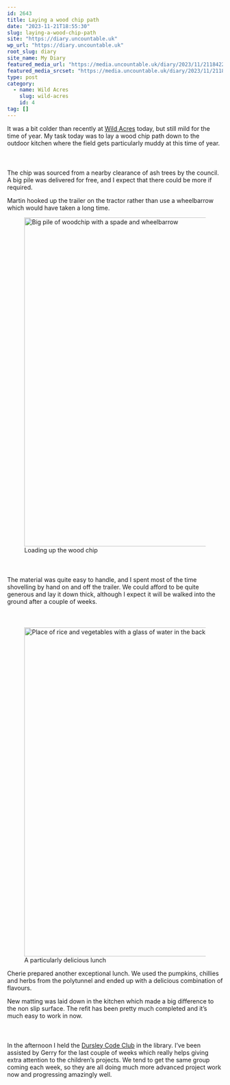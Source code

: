 ```yaml
---
id: 2643
title: Laying a wood chip path
date: "2023-11-21T18:55:30"
slug: laying-a-wood-chip-path
site: "https://diary.uncountable.uk"
wp_url: "https://diary.uncountable.uk"
root_slug: diary
site_name: My Diary
featured_media_url: "https://media.uncountable.uk/diary/2023/11/21184228/IMG20231121111421.webp"
featured_media_srcset: "https://media.uncountable.uk/diary/2023/11/21184228/IMG20231121111421-300x153.webp 300w, https://media.uncountable.uk/diary/2023/11/21184228/IMG20231121111421-1024x522.webp 1024w, https://media.uncountable.uk/diary/2023/11/21184228/IMG20231121111421-150x150.webp 150w, https://media.uncountable.uk/diary/2023/11/21184228/IMG20231121111421-640x326.webp 640w, https://media.uncountable.uk/diary/2023/11/21184228/IMG20231121111421.webp 2000w"
type: post
category:
  - name: Wild Acres
    slug: wild-acres
    id: 4
tag: []
---
```



<p>It was a bit colder than recently at <a href="https://wildacres.org.uk/">Wild Acres</a> today, but still mild for the time of year.  My task today was to lay a wood chip path down to the outdoor kitchen where the field gets particularly muddy at this time of year.</p>


<style>.kb-row-layout-id2643_2b60f4-29 > .kt-row-column-wrap{align-content:start;}:where(.kb-row-layout-id2643_2b60f4-29 > .kt-row-column-wrap) > .wp-block-kadence-column{justify-content:start;}.kb-row-layout-id2643_2b60f4-29 > .kt-row-column-wrap{column-gap:var(--global-kb-gap-md, 2rem);row-gap:var(--global-kb-gap-md, 2rem);padding-top:var(--global-kb-spacing-sm, 1.5rem);padding-bottom:var(--global-kb-spacing-sm, 1.5rem);grid-template-columns:repeat(2, minmax(0, 1fr));}.kb-row-layout-id2643_2b60f4-29 > .kt-row-layout-overlay{opacity:0.30;}@media all and (max-width: 1024px){.kb-row-layout-id2643_2b60f4-29 > .kt-row-column-wrap{grid-template-columns:repeat(2, minmax(0, 1fr));}}@media all and (max-width: 767px){.kb-row-layout-id2643_2b60f4-29 > .kt-row-column-wrap{grid-template-columns:minmax(0, 1fr);}.kb-row-layout-id2643_2b60f4-29 > .kt-row-column-wrap > .wp-block-kadence-column:nth-of-type(1){order:2;}.kb-row-layout-id2643_2b60f4-29 > .kt-row-column-wrap > .wp-block-kadence-column:nth-of-type(2){order:1;}.kb-row-layout-id2643_2b60f4-29 > .kt-row-column-wrap > .wp-block-kadence-column:nth-of-type(3){order:12;}.kb-row-layout-id2643_2b60f4-29 > .kt-row-column-wrap > .wp-block-kadence-column:nth-of-type(4){order:11;}.kb-row-layout-id2643_2b60f4-29 > .kt-row-column-wrap > .wp-block-kadence-column:nth-of-type(5){order:22;}.kb-row-layout-id2643_2b60f4-29 > .kt-row-column-wrap > .wp-block-kadence-column:nth-of-type(6){order:21;}.kb-row-layout-id2643_2b60f4-29 > .kt-row-column-wrap > .wp-block-kadence-column:nth-of-type(7){order:32;}.kb-row-layout-id2643_2b60f4-29 > .kt-row-column-wrap > .wp-block-kadence-column:nth-of-type(8){order:31;}}</style><div class="kb-row-layout-wrap kb-row-layout-id2643_2b60f4-29 alignnone wp-block-kadence-rowlayout"><div class="kt-row-column-wrap kt-has-2-columns kt-row-layout-equal kt-tab-layout-inherit kt-mobile-layout-row kt-row-valign-top">
<style>.kadence-column2643_d2e195-6b > .kt-inside-inner-col,.kadence-column2643_d2e195-6b > .kt-inside-inner-col:before{border-top-left-radius:0px;border-top-right-radius:0px;border-bottom-right-radius:0px;border-bottom-left-radius:0px;}.kadence-column2643_d2e195-6b > .kt-inside-inner-col{column-gap:var(--global-kb-gap-sm, 1rem);}.kadence-column2643_d2e195-6b > .kt-inside-inner-col{flex-direction:column;}.kadence-column2643_d2e195-6b > .kt-inside-inner-col > .aligncenter{width:100%;}.kadence-column2643_d2e195-6b > .kt-inside-inner-col:before{opacity:0.3;}.kadence-column2643_d2e195-6b{position:relative;}@media all and (max-width: 1024px){.kadence-column2643_d2e195-6b > .kt-inside-inner-col{flex-direction:column;justify-content:center;}}@media all and (max-width: 767px){.kadence-column2643_d2e195-6b > .kt-inside-inner-col{flex-direction:column;justify-content:center;}}</style>
<div class="wp-block-kadence-column kadence-column2643_d2e195-6b"><div class="kt-inside-inner-col">
<p>The chip was sourced from a nearby clearance of ash trees by the council.  A big pile was delivered for free, and I expect that there could be more if required.</p>



<p>Martin hooked up the trailer on the tractor rather than use a wheelbarrow which would have taken a long time.</p>



<p></p>
</div></div>


<style>.kadence-column2643_e4e461-de > .kt-inside-inner-col,.kadence-column2643_e4e461-de > .kt-inside-inner-col:before{border-top-left-radius:0px;border-top-right-radius:0px;border-bottom-right-radius:0px;border-bottom-left-radius:0px;}.kadence-column2643_e4e461-de > .kt-inside-inner-col{column-gap:var(--global-kb-gap-sm, 1rem);}.kadence-column2643_e4e461-de > .kt-inside-inner-col{flex-direction:column;}.kadence-column2643_e4e461-de > .kt-inside-inner-col > .aligncenter{width:100%;}.kadence-column2643_e4e461-de > .kt-inside-inner-col:before{opacity:0.3;}.kadence-column2643_e4e461-de{position:relative;}@media all and (max-width: 1024px){.kadence-column2643_e4e461-de > .kt-inside-inner-col{flex-direction:column;justify-content:center;}}@media all and (max-width: 767px){.kadence-column2643_e4e461-de > .kt-inside-inner-col{flex-direction:column;justify-content:center;}}</style>
<div class="wp-block-kadence-column kadence-column2643_e4e461-de"><div class="kt-inside-inner-col">
<figure class="wp-block-image size-large"><img loading="lazy" decoding="async" width="1024" height="768" src="https://media.uncountable.uk/diary/2023/11/21184225/IMG20231121102753-1024x768.webp" alt="Big pile of woodchip with a spade and wheelbarrow" class="wp-image-2644" srcset="https://media.uncountable.uk/diary/2023/11/21184225/IMG20231121102753-1024x768.webp 1024w, https://media.uncountable.uk/diary/2023/11/21184225/IMG20231121102753-300x225.webp 300w, https://media.uncountable.uk/diary/2023/11/21184225/IMG20231121102753-640x480.webp 640w, https://media.uncountable.uk/diary/2023/11/21184225/IMG20231121102753.webp 2000w" sizes="auto, (max-width: 1024px) 100vw, 1024px" /><figcaption class="wp-element-caption">Loading up the wood chip</figcaption></figure>
</div></div>

</div></div>


<p>The material was quite easy to handle, and I spent most of the time shovelling by hand on and off the trailer.  We could afford to be quite generous and lay it down thick, although I expect it will be walked into the ground after a couple of weeks.</p>


<style>.kb-row-layout-id2643_367ca0-07 > .kt-row-column-wrap{align-content:start;}:where(.kb-row-layout-id2643_367ca0-07 > .kt-row-column-wrap) > .wp-block-kadence-column{justify-content:start;}.kb-row-layout-id2643_367ca0-07 > .kt-row-column-wrap{column-gap:var(--global-kb-gap-md, 2rem);row-gap:var(--global-kb-gap-md, 2rem);padding-top:var(--global-kb-spacing-sm, 1.5rem);padding-bottom:var(--global-kb-spacing-sm, 1.5rem);grid-template-columns:repeat(2, minmax(0, 1fr));}.kb-row-layout-id2643_367ca0-07 > .kt-row-layout-overlay{opacity:0.30;}@media all and (max-width: 1024px){.kb-row-layout-id2643_367ca0-07 > .kt-row-column-wrap{grid-template-columns:repeat(2, minmax(0, 1fr));}}@media all and (max-width: 767px){.kb-row-layout-id2643_367ca0-07 > .kt-row-column-wrap{grid-template-columns:minmax(0, 1fr);}}</style><div class="kb-row-layout-wrap kb-row-layout-id2643_367ca0-07 alignnone wp-block-kadence-rowlayout"><div class="kt-row-column-wrap kt-has-2-columns kt-row-layout-equal kt-tab-layout-inherit kt-mobile-layout-row kt-row-valign-top">
<style>.kadence-column2643_f8d6c6-6f > .kt-inside-inner-col,.kadence-column2643_f8d6c6-6f > .kt-inside-inner-col:before{border-top-left-radius:0px;border-top-right-radius:0px;border-bottom-right-radius:0px;border-bottom-left-radius:0px;}.kadence-column2643_f8d6c6-6f > .kt-inside-inner-col{column-gap:var(--global-kb-gap-sm, 1rem);}.kadence-column2643_f8d6c6-6f > .kt-inside-inner-col{flex-direction:column;}.kadence-column2643_f8d6c6-6f > .kt-inside-inner-col > .aligncenter{width:100%;}.kadence-column2643_f8d6c6-6f > .kt-inside-inner-col:before{opacity:0.3;}.kadence-column2643_f8d6c6-6f{position:relative;}@media all and (max-width: 1024px){.kadence-column2643_f8d6c6-6f > .kt-inside-inner-col{flex-direction:column;justify-content:center;}}@media all and (max-width: 767px){.kadence-column2643_f8d6c6-6f > .kt-inside-inner-col{flex-direction:column;justify-content:center;}}</style>
<div class="wp-block-kadence-column kadence-column2643_f8d6c6-6f"><div class="kt-inside-inner-col">
<figure class="wp-block-image size-large"><img loading="lazy" decoding="async" width="1024" height="768" src="https://media.uncountable.uk/diary/2023/11/21184226/IMG20231121131004-1024x768.webp" alt="Place of rice and vegetables with a glass of water in the background" class="wp-image-2645" srcset="https://media.uncountable.uk/diary/2023/11/21184226/IMG20231121131004-1024x768.webp 1024w, https://media.uncountable.uk/diary/2023/11/21184226/IMG20231121131004-300x225.webp 300w, https://media.uncountable.uk/diary/2023/11/21184226/IMG20231121131004-640x480.webp 640w, https://media.uncountable.uk/diary/2023/11/21184226/IMG20231121131004.webp 2000w" sizes="auto, (max-width: 1024px) 100vw, 1024px" /><figcaption class="wp-element-caption">A particularly delicious lunch</figcaption></figure>
</div></div>


<style>.kadence-column2643_817e9f-89 > .kt-inside-inner-col,.kadence-column2643_817e9f-89 > .kt-inside-inner-col:before{border-top-left-radius:0px;border-top-right-radius:0px;border-bottom-right-radius:0px;border-bottom-left-radius:0px;}.kadence-column2643_817e9f-89 > .kt-inside-inner-col{column-gap:var(--global-kb-gap-sm, 1rem);}.kadence-column2643_817e9f-89 > .kt-inside-inner-col{flex-direction:column;}.kadence-column2643_817e9f-89 > .kt-inside-inner-col > .aligncenter{width:100%;}.kadence-column2643_817e9f-89 > .kt-inside-inner-col:before{opacity:0.3;}.kadence-column2643_817e9f-89{position:relative;}@media all and (max-width: 1024px){.kadence-column2643_817e9f-89 > .kt-inside-inner-col{flex-direction:column;justify-content:center;}}@media all and (max-width: 767px){.kadence-column2643_817e9f-89 > .kt-inside-inner-col{flex-direction:column;justify-content:center;}}</style>
<div class="wp-block-kadence-column kadence-column2643_817e9f-89"><div class="kt-inside-inner-col">
<p>Cherie prepared another exceptional lunch.  We used the pumpkins, chillies and herbs from the polytunnel and ended up with a delicious combination of flavours.</p>



<p>New matting was laid down in the kitchen which made a big difference to the non slip surface.  The refit has been pretty much completed and it&#8217;s much easy to work in now.</p>
</div></div>

</div></div>


<p>In the afternoon I held the <a href="https://www.facebook.com/dursleycodeclub">Dursley Code Club</a> in the library.  I&#8217;ve been assisted by Gerry for the last couple of weeks which really helps giving extra attention to the children&#8217;s projects.  We tend to get the same group coming each week, so they are all doing much more advanced project work now and progressing amazingly well.</p>
